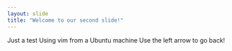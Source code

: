 ```yaml
---
layout: slide
title: "Welcome to our second slide!"
---
```

Just a test
Using vim from a Ubuntu machine
Use the left arrow to go back!

